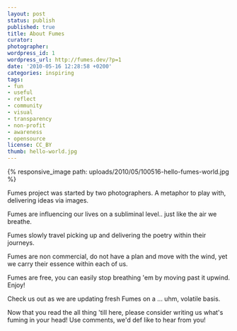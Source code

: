 ```yaml
---
layout: post
status: publish
published: true
title: About Fumes
curator: 
photographer: 
wordpress_id: 1
wordpress_url: http://fumes.dev/?p=1
date: '2010-05-16 12:28:58 +0200'
categories: inspiring
tags: 
- fun
- useful
- reflect
- community
- visual
- transparency
- non-profit
- awareness
- opensource
license: CC_BY
thumb: hello-world.jpg
---
```


{% responsive_image path: uploads/2010/05/100516-hello-fumes-world.jpg %}

Fumes project was started by two photographers. A metaphor to play with, delivering ideas via images.

Fumes are influencing our lives on a subliminal level.. just like the air we breathe.

Fumes slowly travel picking up and delivering the poetry within their journeys.

Fumes are non commercial, do not have a plan and move with the wind, yet we carry their essence within each of us.

Fumes are free, you can easily stop breathing 'em by moving past it upwind. Enjoy!

Check us out as we are updating fresh Fumes on a ... uhm, volatile basis.

Now that you read the all thing 'till here, please consider writing us what's fuming in your head! Use comments, we'd def like to hear from you!

